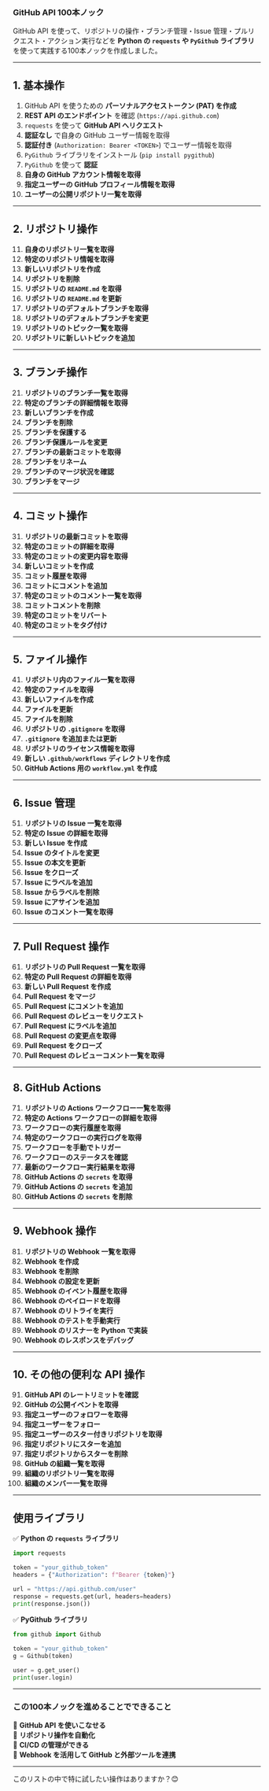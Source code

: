### **GitHub API 100本ノック**

GitHub API を使って、リポジトリの操作・ブランチ管理・Issue 管理・プルリクエスト・アクション実行などを **Python の `requests` や `PyGithub` ライブラリ** を使って実践する100本ノックを作成しました。

---

## **1. 基本操作**
1. GitHub API を使うための **パーソナルアクセストークン (PAT) を作成**
2. **REST API のエンドポイント** を確認 (`https://api.github.com`)
3. `requests` を使って **GitHub API へリクエスト**
4. **認証なし** で自身の GitHub ユーザー情報を取得
5. **認証付き** (`Authorization: Bearer <TOKEN>`) でユーザー情報を取得
6. `PyGithub` ライブラリをインストール (`pip install pygithub`)
7. `PyGithub` を使って **認証**
8. **自身の GitHub アカウント情報を取得**
9. **指定ユーザーの GitHub プロフィール情報を取得**
10. **ユーザーの公開リポジトリ一覧を取得**

---

## **2. リポジトリ操作**
11. **自身のリポジトリ一覧を取得**
12. **特定のリポジトリ情報を取得**
13. **新しいリポジトリを作成**
14. **リポジトリを削除**
15. **リポジトリの `README.md` を取得**
16. **リポジトリの `README.md` を更新**
17. **リポジトリのデフォルトブランチを取得**
18. **リポジトリのデフォルトブランチを変更**
19. **リポジトリのトピック一覧を取得**
20. **リポジトリに新しいトピックを追加**

---

## **3. ブランチ操作**
21. **リポジトリのブランチ一覧を取得**
22. **特定のブランチの詳細情報を取得**
23. **新しいブランチを作成**
24. **ブランチを削除**
25. **ブランチを保護する**
26. **ブランチ保護ルールを変更**
27. **ブランチの最新コミットを取得**
28. **ブランチをリネーム**
29. **ブランチのマージ状況を確認**
30. **ブランチをマージ**

---

## **4. コミット操作**
31. **リポジトリの最新コミットを取得**
32. **特定のコミットの詳細を取得**
33. **特定のコミットの変更内容を取得**
34. **新しいコミットを作成**
35. **コミット履歴を取得**
36. **コミットにコメントを追加**
37. **特定のコミットのコメント一覧を取得**
38. **コミットコメントを削除**
39. **特定のコミットをリバート**
40. **特定のコミットをタグ付け**

---

## **5. ファイル操作**
41. **リポジトリ内のファイル一覧を取得**
42. **特定のファイルを取得**
43. **新しいファイルを作成**
44. **ファイルを更新**
45. **ファイルを削除**
46. **リポジトリの `.gitignore` を取得**
47. **`.gitignore` を追加または更新**
48. **リポジトリのライセンス情報を取得**
49. **新しい `.github/workflows` ディレクトリを作成**
50. **GitHub Actions 用の `workflow.yml` を作成**

---

## **6. Issue 管理**
51. **リポジトリの Issue 一覧を取得**
52. **特定の Issue の詳細を取得**
53. **新しい Issue を作成**
54. **Issue のタイトルを変更**
55. **Issue の本文を更新**
56. **Issue をクローズ**
57. **Issue にラベルを追加**
58. **Issue からラベルを削除**
59. **Issue にアサインを追加**
60. **Issue のコメント一覧を取得**

---

## **7. Pull Request 操作**
61. **リポジトリの Pull Request 一覧を取得**
62. **特定の Pull Request の詳細を取得**
63. **新しい Pull Request を作成**
64. **Pull Request をマージ**
65. **Pull Request にコメントを追加**
66. **Pull Request のレビューをリクエスト**
67. **Pull Request にラベルを追加**
68. **Pull Request の変更点を取得**
69. **Pull Request をクローズ**
70. **Pull Request のレビューコメント一覧を取得**

---

## **8. GitHub Actions**
71. **リポジトリの Actions ワークフロー一覧を取得**
72. **特定の Actions ワークフローの詳細を取得**
73. **ワークフローの実行履歴を取得**
74. **特定のワークフローの実行ログを取得**
75. **ワークフローを手動でトリガー**
76. **ワークフローのステータスを確認**
77. **最新のワークフロー実行結果を取得**
78. **GitHub Actions の `secrets` を取得**
79. **GitHub Actions の `secrets` を追加**
80. **GitHub Actions の `secrets` を削除**

---

## **9. Webhook 操作**
81. **リポジトリの Webhook 一覧を取得**
82. **Webhook を作成**
83. **Webhook を削除**
84. **Webhook の設定を更新**
85. **Webhook のイベント履歴を取得**
86. **Webhook のペイロードを取得**
87. **Webhook のリトライを実行**
88. **Webhook のテストを手動実行**
89. **Webhook のリスナーを Python で実装**
90. **Webhook のレスポンスをデバッグ**

---

## **10. その他の便利な API 操作**
91. **GitHub API のレートリミットを確認**
92. **GitHub の公開イベントを取得**
93. **指定ユーザーのフォロワーを取得**
94. **指定ユーザーをフォロー**
95. **指定ユーザーのスター付きリポジトリを取得**
96. **指定リポジトリにスターを追加**
97. **指定リポジトリからスターを削除**
98. **GitHub の組織一覧を取得**
99. **組織のリポジトリ一覧を取得**
100. **組織のメンバー一覧を取得**

---

## **使用ライブラリ**
✅ **Python の `requests` ライブラリ**
```python
import requests

token = "your_github_token"
headers = {"Authorization": f"Bearer {token}"}

url = "https://api.github.com/user"
response = requests.get(url, headers=headers)
print(response.json())
```

✅ **PyGithub ライブラリ**
```python
from github import Github

token = "your_github_token"
g = Github(token)

user = g.get_user()
print(user.login)
```

---

### **この100本ノックを進めることでできること**
🚀 **GitHub API を使いこなせる**  
🚀 **リポジトリ操作を自動化**  
🚀 **CI/CD の管理ができる**  
🚀 **Webhook を活用して GitHub と外部ツールを連携**

---

このリストの中で特に試したい操作はありますか？😊